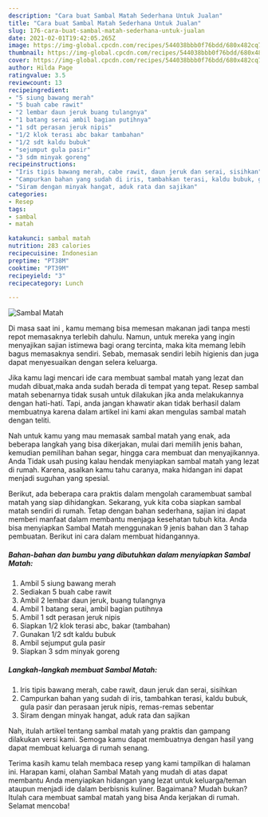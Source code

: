 ```yaml
---
description: "Cara buat Sambal Matah Sederhana Untuk Jualan"
title: "Cara buat Sambal Matah Sederhana Untuk Jualan"
slug: 176-cara-buat-sambal-matah-sederhana-untuk-jualan
date: 2021-02-01T19:42:05.265Z
image: https://img-global.cpcdn.com/recipes/544038bbb0f76bdd/680x482cq70/sambal-matah-foto-resep-utama.jpg
thumbnail: https://img-global.cpcdn.com/recipes/544038bbb0f76bdd/680x482cq70/sambal-matah-foto-resep-utama.jpg
cover: https://img-global.cpcdn.com/recipes/544038bbb0f76bdd/680x482cq70/sambal-matah-foto-resep-utama.jpg
author: Hilda Page
ratingvalue: 3.5
reviewcount: 13
recipeingredient:
- "5 siung bawang merah"
- "5 buah cabe rawit"
- "2 lembar daun jeruk buang tulangnya"
- "1 batang serai ambil bagian putihnya"
- "1 sdt perasan jeruk nipis"
- "1/2 klok terasi abc bakar tambahan"
- "1/2 sdt kaldu bubuk"
- "sejumput gula pasir"
- "3 sdm minyak goreng"
recipeinstructions:
- "Iris tipis bawang merah, cabe rawit, daun jeruk dan serai, sisihkan"
- "Campurkan bahan yang sudah di iris, tambahkan terasi, kaldu bubuk, gula pasir dan perasaan jeruk nipis, remas-remas sebentar"
- "Siram dengan minyak hangat, aduk rata dan sajikan"
categories:
- Resep
tags:
- sambal
- matah

katakunci: sambal matah 
nutrition: 283 calories
recipecuisine: Indonesian
preptime: "PT38M"
cooktime: "PT39M"
recipeyield: "3"
recipecategory: Lunch

---
```



![Sambal Matah](https://img-global.cpcdn.com/recipes/544038bbb0f76bdd/680x482cq70/sambal-matah-foto-resep-utama.jpg)

Di masa  saat ini , kamu memang bisa memesan makanan jadi tanpa mesti repot memasaknya terlebih dahulu. Namun, untuk mereka yang ingin menyajikan sajian istimewa bagi orang tercinta, maka kita memang lebih bagus memasaknya sendiri. Sebab, memasak sendiri lebih higienis dan juga dapat menyesuaikan dengan selera keluarga.

Jika kamu lagi mencari ide cara membuat sambal matah yang lezat dan mudah dibuat,maka anda sudah berada di tempat yang tepat. Resep sambal matah  sebenarnya tidak susah untuk dilakukan jika anda melakukannya dengan hati-hati. Tapi, anda jangan khawatir akan tidak berhasil dalam membuatnya 
karena dalam artikel ini kami akan mengulas sambal matah dengan teliti.  



Nah untuk kamu yang mau memasak sambal matah yang enak, ada beberapa langkah yang bisa dikerjakan, mulai dari memilih jenis bahan, kemudian pemilihan bahan segar, hingga cara membuat dan menyajikannya. Anda Tidak usah pusing kalau hendak menyiapkan sambal matah yang lezat di rumah. Karena, asalkan kamu  tahu caranya, maka hidangan ini dapat menjadi suguhan yang spesial.

Berikut, ada beberapa cara praktis  dalam mengolah caramembuat sambal matah yang siap dihidangkan. Sekarang, yuk kita coba siapkan sambal matah sendiri di rumah. Tetap dengan bahan sederhana, sajian ini dapat memberi manfaat dalam membantu menjaga kesehatan tubuh kita. Anda bisa menyiapkan Sambal Matah menggunakan 9 jenis bahan dan 3 tahap pembuatan. Berikut ini cara dalam membuat hidangannya.

<!--inarticleads1-->

##### Bahan-bahan dan bumbu yang dibutuhkan dalam menyiapkan Sambal Matah:

1. Ambil 5 siung bawang merah
1. Sediakan 5 buah cabe rawit
1. Ambil 2 lembar daun jeruk, buang tulangnya
1. Ambil 1 batang serai, ambil bagian putihnya
1. Ambil 1 sdt perasan jeruk nipis
1. Siapkan 1/2 klok terasi abc, bakar (tambahan)
1. Gunakan 1/2 sdt kaldu bubuk
1. Ambil sejumput gula pasir
1. Siapkan 3 sdm minyak goreng




<!--inarticleads2-->

##### Langkah-langkah membuat Sambal Matah:

1. Iris tipis bawang merah, cabe rawit, daun jeruk dan serai, sisihkan
1. Campurkan bahan yang sudah di iris, tambahkan terasi, kaldu bubuk, gula pasir dan perasaan jeruk nipis, remas-remas sebentar
1. Siram dengan minyak hangat, aduk rata dan sajikan




Nah, itulah artikel tentang  sambal matah  yang praktis dan gampang dilakukan versi kami. Semoga kamu dapat membuatnya dengan hasil yang dapat membuat keluarga di rumah senang. 

Terima kasih kamu telah membaca resep yang kami tampilkan di halaman ini. Harapan kami, olahan  Sambal Matah yang mudah di atas dapat membantu Anda menyiapkan hidangan yang lezat untuk keluarga/teman ataupun menjadi ide dalam berbisnis kuliner. Bagaimana? Mudah bukan? Itulah cara membuat sambal matah yang bisa Anda kerjakan di rumah. Selamat mencoba!

